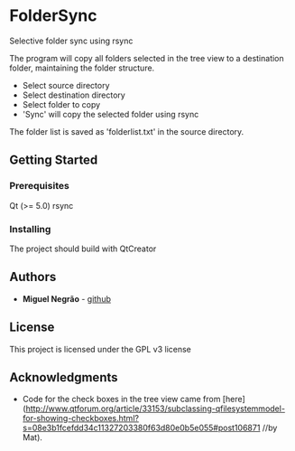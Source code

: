 # FolderSync

Selective folder sync using rsync 

The program will copy all folders selected in the tree view to a destination folder, maintaining the folder structure.

* Select source directory
* Select destination directory
* Select folder to copy
* 'Sync' will copy the selected folder using rsync

The folder list is saved as 'folderlist.txt' in the source directory.

## Getting Started


### Prerequisites

Qt (>= 5.0)
rsync

### Installing

The project should build with QtCreator

## Authors

* **Miguel Negrão** - [github](https://github.com/miguel-negrao)

## License

This project is licensed under the GPL v3 license

## Acknowledgments

* Code for the check boxes in the tree view came from [here](http://www.qtforum.org/article/33153/subclassing-qfilesystemmodel-for-showing-checkboxes.html?s=08e3b1fcefdd34c11327203380f63d80e0b5e055#post106871
//by Mat).

